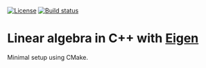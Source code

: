 [![License](https://img.shields.io/badge/license-MIT-blue.svg)](https://opensource.org/licenses/MIT)
[![Build status](https://ci.appveyor.com/api/projects/status/sncycu7gg81wu9h3?svg=true)](https://ci.appveyor.com/project/mpoullet/vmls/branch/master)

# Linear algebra in C++ with [Eigen](http://eigen.tuxfamily.org/index.php?title=Main_Page)

Minimal setup using CMake.
